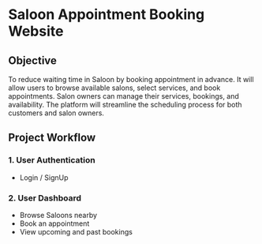 # **Saloon Appointment Booking Website**

## **Objective**
To reduce waiting time in Saloon by booking appointment in advance. It  will allow users to browse available salons, select services, and book appointments. Salon owners can manage their services, bookings, and availability. The platform will streamline the scheduling process for both customers and salon owners.

## **Project Workflow**
### 1. User Authentication
- Login / SignUp
### 2. User Dashboard
- Browse Saloons nearby
- Book an appointment
- View upcoming and past bookings


